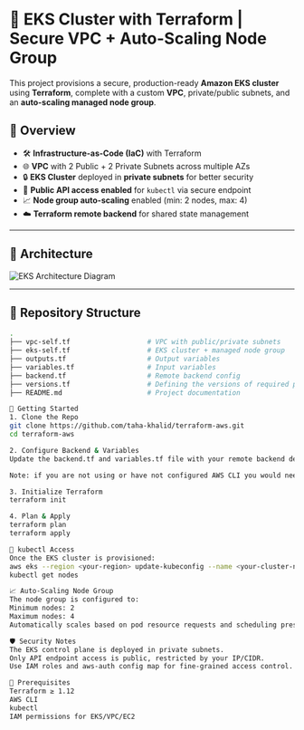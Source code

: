 # 🚀 EKS Cluster with Terraform | Secure VPC + Auto-Scaling Node Group

This project provisions a secure, production-ready **Amazon EKS cluster** using **Terraform**, complete with a custom **VPC**, private/public subnets, and an **auto-scaling managed node group**.

## 📌 Overview

- 🛠 **Infrastructure-as-Code (IaC)** with Terraform
- 🌐 **VPC** with 2 Public + 2 Private Subnets across multiple AZs
- 🔒 **EKS Cluster** deployed in **private subnets** for better security
- 📡 **Public API access enabled** for `kubectl` via secure endpoint
- 📈 **Node group auto-scaling** enabled (min: 2 nodes, max: 4)
- ☁️ **Terraform remote backend** for shared state management

---

## 📐 Architecture

![EKS Architecture Diagram](../../Project-Screenshots/Architecture-Diagram-AWS-EKS.png)

---

## 📂 Repository Structure

```bash
.
├── vpc-self.tf                   # VPC with public/private subnets
├── eks-self.tf                   # EKS cluster + managed node group
├── outputs.tf                    # Output variables
├── variables.tf                  # Input variables
├── backend.tf                    # Remote backend config
├── versions.tf                   # Defining the versions of required providers
├── README.md                     # Project documentation

🚀 Getting Started
1. Clone the Repo
git clone https://github.com/taha-khalid/terraform-aws.git
cd terraform-aws

2. Configure Backend & Variables
Update the backend.tf and variables.tf file with your remote backend details and the changes you want to add in variables like changing region etc.

Note: if you are not using or have not configured AWS CLI you would need to define a terraform.tfvars to for authenticating and authorizing terraform to aws access.

3. Initialize Terraform
terraform init

4. Plan & Apply
terraform plan
terraform apply

🔧 kubectl Access
Once the EKS cluster is provisioned:
aws eks --region <your-region> update-kubeconfig --name <your-cluster-name>
kubectl get nodes

📈 Auto-Scaling Node Group
The node group is configured to:
Minimum nodes: 2
Maximum nodes: 4
Automatically scales based on pod resource requests and scheduling pressure.

🛡 Security Notes
The EKS control plane is deployed in private subnets.
Only API endpoint access is public, restricted by your IP/CIDR.
Use IAM roles and aws-auth config map for fine-grained access control.

📘 Prerequisites
Terraform ≥ 1.12
AWS CLI
kubectl
IAM permissions for EKS/VPC/EC2
```
